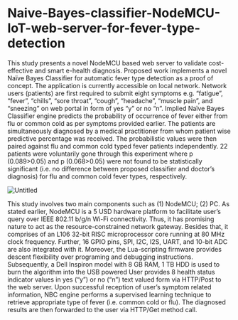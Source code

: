# Naive-Bayes-classifier-NodeMCU-IoT-web-server-for-fever-type-detection

This study presents a novel NodeMCU based web server to validate cost-effective and smart e-health
diagnosis. Proposed work implements a novel Naïve Bayes Classifier for automatic fever type detection
as a proof of concept. The application is currently accessible on local network. Network users (patients)
are first required to submit eight symptoms e.g. “fatigue”, “fever”, “chills”, “sore throat”, “cough”,
“headache”, “muscle pain”, and “sneezing” on web portal in form of yes “y” or no “n”. Implied Naïve
Bayes Classifier engine predicts the probability of occurrence of fever either from flu or common cold as
per symptoms provided earlier. The patients are simultaneously diagnosed by a medical practitioner
from whom patient wise predictive percentage was received. The probabilistic values were then paired
against flu and common cold typed fever patients independently. 22 patients were voluntarily gone
through this experiment where p (0.089>0.05) and p (0.068>0.05) were not found to be statistically
significant (i.e. no difference between proposed classifier and doctor’s diagnosis) for flu and common
cold fever types, respectively.

![Untitled](https://user-images.githubusercontent.com/1689639/162980850-a532acc5-263f-4da3-83fc-eab1c1e94df1.png)

This study involves two main components such as (1)
NodeMCU; (2) PC. As stated earlier, NodeMCU is a 5 USD
hardware platform to facilitate user’s query over IEEE 802.11
b/g/n Wi-Fi connectivity. Thus, it has promising nature to act
as the resource-constrained network gateway. Besides that, it
comprises of an L106 32-bit RISC microprocessor core
running at 80 MHz clock frequency. Further, 16 GPIO pins,
SPI, I2C, I2S, UART, and 10-bit ADC are also integrated with
it. Moreover, the Lua-scripting firmware provides descent
flexibility over programing and debugging instructions.
Subsequently, a Dell Inspiron model with 8 GB RAM, 1 TB
HDD is used to burn the algorithm into the USB powered User provides 8 health status indicator values in yes (“y”) or no
(“n”) text valued form via HTTP/Post to the web server. Upon
successful reception of user’s symptom related information,
NBC engine performs a supervised learning technique to
retrieve appropriate type of fever (i.e. common cold or flu).
The diagnosed results are then forwarded to the user via
HTTP/Get method call.
